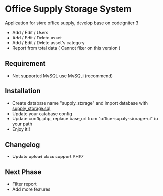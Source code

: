 # Office Supply Storage System

Application for store office supply, develop base on codeigniter 3

- Add / Edit / Users
- Add / Edit / Delete asset
- Add / Edit / Delete asset's category
- Report from total data ( Cannot filter on this version )

## Requirement
- Not supported MySQL use MySQLi (recommend)

## Installation
- Create database name "supply_storage" and import database with [supply_storage.sql](https://github.com/ALTELMA/office-supply-storage-ci3/blob/master/supply_storage.sql)
- Update your database config
- Update config.php, replace base_url from "office-supply-storage-ci" to your path
- Enjoy it!!

## Changelog
- Update upload class support PHP7

## Next Phase
- Filter report
- Add more features
